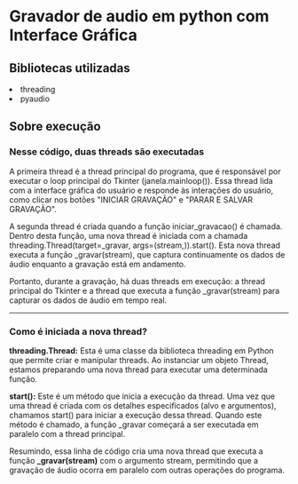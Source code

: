 <h1>Gravador de audio em python com Interface Gráfica</h1>
<h2> Bibliotecas utilizadas</h2>
<li> threading </li>
<li> pyaudio </li>
<h2> Sobre execução</h2>
<h3>Nesse código, duas threads são executadas</h3>
<p>
A primeira thread é a thread principal do programa, que é responsável por executar o loop principal do Tkinter (janela.mainloop()). Essa thread lida com a interface gráfica do usuário e responde às interações do usuário, como clicar nos botões "INICIAR GRAVAÇÃO" e "PARAR E SALVAR GRAVAÇÃO".

A segunda thread é criada quando a função iniciar_gravacao() é chamada. Dentro desta função, uma nova thread é iniciada com a chamada threading.Thread(target=_gravar, args=(stream,)).start(). Esta nova thread executa a função _gravar(stream), que captura continuamente os dados de áudio enquanto a gravação está em andamento.

Portanto, durante a gravação, há duas threads em execução: a thread principal do Tkinter e a thread que executa a função _gravar(stream) para capturar os dados de áudio em tempo real.
</p>

<hr>
<h3>Como é iniciada a nova thread? </h3> 
<p>
  <b>threading.Thread:</b> Esta é uma classe da biblioteca threading em Python que permite criar e manipular threads. Ao instanciar um objeto Thread, estamos preparando uma nova thread para executar uma determinada função.

<b>start():</b> Este é um método que inicia a execução da thread. Uma vez que uma thread é criada com os detalhes especificados (alvo e argumentos), chamamos start() para iniciar a execução dessa thread. Quando este método é chamado, a função _gravar começará a ser executada em paralelo com a thread principal.

Resumindo, essa linha de código cria uma nova thread que executa a função <b>_gravar(stream)</b> com o argumento stream, permitindo que a gravação de áudio ocorra em paralelo com outras operações do programa.
</p>
